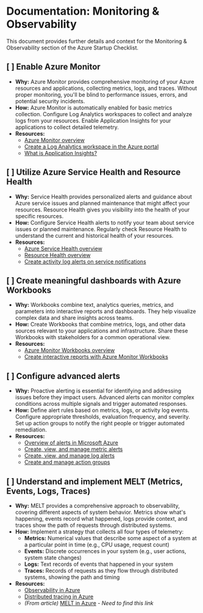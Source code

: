 # Documentation: Monitoring & Observability

This document provides further details and context for the Monitoring & Observability section of the Azure Startup Checklist.

## [ ] Enable Azure Monitor

*   **Why:** Azure Monitor provides comprehensive monitoring of your Azure resources and applications, collecting metrics, logs, and traces. Without proper monitoring, you'll be blind to performance issues, errors, and potential security incidents.
*   **How:** Azure Monitor is automatically enabled for basic metrics collection. Configure Log Analytics workspaces to collect and analyze logs from your resources. Enable Application Insights for your applications to collect detailed telemetry.
*   **Resources:**
    *   [Azure Monitor overview](https://learn.microsoft.com/en-us/azure/azure-monitor/overview)
    *   [Create a Log Analytics workspace in the Azure portal](https://learn.microsoft.com/en-us/azure/azure-monitor/logs/quick-create-workspace)
    *   [What is Application Insights?](https://learn.microsoft.com/en-us/azure/azure-monitor/app/app-insights-overview)

## [ ] Utilize Azure Service Health and Resource Health

*   **Why:** Service Health provides personalized alerts and guidance about Azure service issues and planned maintenance that might affect your resources. Resource Health gives you visibility into the health of your specific resources.
*   **How:** Configure Service Health alerts to notify your team about service issues or planned maintenance. Regularly check Resource Health to understand the current and historical health of your resources.
*   **Resources:**
    *   [Azure Service Health overview](https://learn.microsoft.com/en-us/azure/service-health/service-health-overview)
    *   [Resource Health overview](https://learn.microsoft.com/en-us/azure/service-health/resource-health-overview)
    *   [Create activity log alerts on service notifications](https://learn.microsoft.com/en-us/azure/service-health/alerts-activity-log-service-notifications)

## [ ] Create meaningful dashboards with Azure Workbooks

*   **Why:** Workbooks combine text, analytics queries, metrics, and parameters into interactive reports and dashboards. They help visualize complex data and share insights across teams.
*   **How:** Create Workbooks that combine metrics, logs, and other data sources relevant to your applications and infrastructure. Share these Workbooks with stakeholders for a common operational view.
*   **Resources:**
    *   [Azure Monitor Workbooks overview](https://learn.microsoft.com/en-us/azure/azure-monitor/visualize/workbooks-overview)
    *   [Create interactive reports with Azure Monitor Workbooks](https://learn.microsoft.com/en-us/azure/azure-monitor/visualize/workbooks-create-workbook)

## [ ] Configure advanced alerts

*   **Why:** Proactive alerting is essential for identifying and addressing issues before they impact users. Advanced alerts can monitor complex conditions across multiple signals and trigger automated responses.
*   **How:** Define alert rules based on metrics, logs, or activity log events. Configure appropriate thresholds, evaluation frequency, and severity. Set up action groups to notify the right people or trigger automated remediation.
*   **Resources:**
    *   [Overview of alerts in Microsoft Azure](https://learn.microsoft.com/en-us/azure/azure-monitor/alerts/alerts-overview)
    *   [Create, view, and manage metric alerts](https://learn.microsoft.com/en-us/azure/azure-monitor/alerts/alerts-metric)
    *   [Create, view, and manage log alerts](https://learn.microsoft.com/en-us/azure/azure-monitor/alerts/alerts-log)
    *   [Create and manage action groups](https://learn.microsoft.com/en-us/azure/azure-monitor/alerts/action-groups)

## [ ] Understand and implement MELT (Metrics, Events, Logs, Traces)

*   **Why:** MELT provides a comprehensive approach to observability, covering different aspects of system behavior. Metrics show what's happening, events record what happened, logs provide context, and traces show the path of requests through distributed systems.
*   **How:** Implement a strategy that collects all four types of telemetry:
    *   **Metrics:** Numerical values that describe some aspect of a system at a particular point in time (e.g., CPU usage, request count)
    *   **Events:** Discrete occurrences in your system (e.g., user actions, system state changes)
    *   **Logs:** Text records of events that happened in your system
    *   **Traces:** Records of requests as they flow through distributed systems, showing the path and timing
*   **Resources:**
    *   [Observability in Azure](https://learn.microsoft.com/en-us/azure/architecture/best-practices/observability)
    *   [Distributed tracing in Azure](https://learn.microsoft.com/en-us/azure/azure-monitor/app/distributed-tracing)
    *   *(From article)* [MELT in Azure]() - *Need to find this link*
